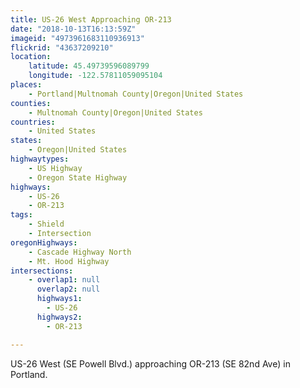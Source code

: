 ```yaml
---
title: US-26 West Approaching OR-213
date: "2018-10-13T16:13:59Z"
imageid: "4973961683110936913"
flickrid: "43637209210"
location:
    latitude: 45.49739596089799
    longitude: -122.57811059095104
places:
    - Portland|Multnomah County|Oregon|United States
counties:
    - Multnomah County|Oregon|United States
countries:
    - United States
states:
    - Oregon|United States
highwaytypes:
    - US Highway
    - Oregon State Highway
highways:
    - US-26
    - OR-213
tags:
    - Shield
    - Intersection
oregonHighways:
    - Cascade Highway North
    - Mt. Hood Highway
intersections:
    - overlap1: null
      overlap2: null
      highways1:
        - US-26
      highways2:
        - OR-213

---
```

US-26 West (SE Powell Blvd.) approaching OR-213 (SE 82nd Ave) in Portland.